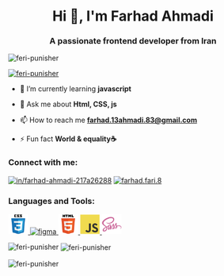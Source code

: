 <h1 align="center">Hi 👋, I'm Farhad Ahmadi</h1>
<h3 align="center">A passionate frontend developer from Iran</h3>

<p align="left"> <img src="https://komarev.com/ghpvc/?username=feri-punisher&label=Profile%20views&color=0e75b6&style=flat" alt="feri-punisher" /> </p>

<p align="left"> <a href="https://github.com/ryo-ma/github-profile-trophy"><img src="https://github-profile-trophy.vercel.app/?username=feri-punisher" alt="feri-punisher" /></a> </p>

- 🌱 I’m currently learning **javascript**

- 💬 Ask me about **Html, CSS, js**

- 📫 How to reach me **farhad.13ahmadi.83@gmail.com**

- ⚡ Fun fact **World & equality☕**

<h3 align="left">Connect with me:</h3>
<p align="left">
<a href="https://linkedin.com/in/in/farhad-ahmadi-217a26288" target="blank"><img align="center" src="https://raw.githubusercontent.com/rahuldkjain/github-profile-readme-generator/master/src/images/icons/Social/linked-in-alt.svg" alt="in/farhad-ahmadi-217a26288" height="30" width="40" /></a>
<a href="https://instagram.com/farhad.fari.8" target="blank"><img align="center" src="https://raw.githubusercontent.com/rahuldkjain/github-profile-readme-generator/master/src/images/icons/Social/instagram.svg" alt="farhad.fari.8" height="30" width="40" /></a>
</p>

<h3 align="left">Languages and Tools:</h3>
<p align="left"> <a href="https://www.w3schools.com/css/" target="_blank" rel="noreferrer"> <img src="https://raw.githubusercontent.com/devicons/devicon/master/icons/css3/css3-original-wordmark.svg" alt="css3" width="40" height="40"/> </a> <a href="https://www.figma.com/" target="_blank" rel="noreferrer"> <img src="https://www.vectorlogo.zone/logos/figma/figma-icon.svg" alt="figma" width="40" height="40"/> </a> <a href="https://www.w3.org/html/" target="_blank" rel="noreferrer"> <img src="https://raw.githubusercontent.com/devicons/devicon/master/icons/html5/html5-original-wordmark.svg" alt="html5" width="40" height="40"/> </a> <a href="https://developer.mozilla.org/en-US/docs/Web/JavaScript" target="_blank" rel="noreferrer"> <img src="https://raw.githubusercontent.com/devicons/devicon/master/icons/javascript/javascript-original.svg" alt="javascript" width="40" height="40"/> </a> <a href="https://sass-lang.com" target="_blank" rel="noreferrer"> <img src="https://raw.githubusercontent.com/devicons/devicon/master/icons/sass/sass-original.svg" alt="sass" width="40" height="40"/> </a> </p>

<p><img align="left" src="https://github-readme-stats.vercel.app/api/top-langs?username=feri-punisher&show_icons=true&locale=en&layout=compact" alt="feri-punisher" /></p>

<p>&nbsp;<img align="center" src="https://github-readme-stats.vercel.app/api?username=feri-punisher&show_icons=true&locale=en" alt="feri-punisher" /></p>

<p><img align="center" src="https://github-readme-streak-stats.herokuapp.com/?user=feri-punisher&" alt="feri-punisher" /></p>

